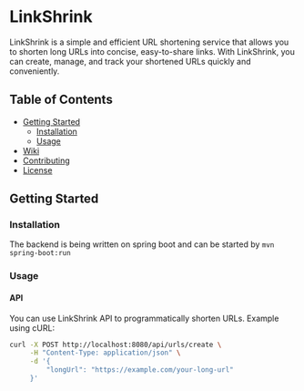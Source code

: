 # LinkShrink

<!-- ![LinkShrink Logo](linkshrink-logo.png) -->

LinkShrink is a simple and efficient URL shortening service that allows you to shorten long URLs into concise, easy-to-share links. With LinkShrink, you can create, manage, and track your shortened URLs quickly and conveniently.

## Table of Contents

- [Getting Started](#getting-started)
  - [Installation](#installation)
  - [Usage](#usage)
- [Wiki](https://github.com/Alquama00s/link_shrink/wiki)
- [Contributing](https://github.com/Alquama00s/link_shrink/wiki/roadmap)
- [License](./LICENSE)

## Getting Started

### Installation

[//]: # (LinkShrink can be used both through our web platform or via an API. To use the web platform, simply visit [linkshrink.com]&#40;https://www.linkshrink.com&#41; and follow the on-screen instructions to shorten your URLs.)

[//]: # ()
[//]: # (If you prefer to use our API, follow these steps:)

[//]: # ()
[//]: # (1. Sign up for a LinkShrink API account at [api.linkshrink.com]&#40;https://api.linkshrink.com/signup&#41;.)

[//]: # (2. Obtain your API key from your account dashboard.)

[//]: # (3. Use the API key to authenticate your requests when using LinkShrink API.)

The backend is being written on spring boot and can be started by ```mvn spring-boot:run```

### Usage

[//]: # (#### Web Platform)

[//]: # ()
[//]: # (1. Visit [linkshrink.com]&#40;https://www.linkshrink.com&#41;.)

[//]: # (2. Create an account or log in.)

[//]: # (3. Enter the long URL you want to shorten in the provided field.)

[//]: # (4. Click the "Shorten" button.)

[//]: # (5. Your shortened URL will be generated and ready to use.)

#### API

You can use LinkShrink API to programmatically shorten URLs. Example using cURL:

```bash
curl -X POST http://localhost:8080/api/urls/create \
     -H "Content-Type: application/json" \
     -d '{
         "longUrl": "https://example.com/your-long-url"
     }'
